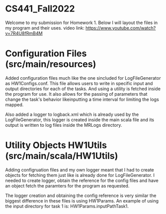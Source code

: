 # CS441_Fall2022 
Welcome to my submission for Homework 1. Below I will layout the files in my program and their uses. video link: https://www.youtube.com/watch?v=7R4U8fRmB4M

# Configuration Files (src/main/resources) 
Added configuration files much like the one sincluded for LogFileGenerator as HW1Configs.conf. This file allows users to write in specific input and output directories for each of the tasks. And using a utility is fetched inside the program for use. It also allows for the passing of parameters that change the task's behavior likeinputting a time interval for limiting the logs mapped.

Also added a logger to logback.xml which is already used by the LogFileGenerator, this logger is created inside the main scala file and its output is written to log files inside the MRLogs directory.

# Utility Objects HW1Utils (src/main/scala/HW1Utils)
Adding configruation files and my own logger meant that I had to create objects for fetching them just like is already done for LogFileGenerator. I needed to create logger, obtain the reference for the config files and have an object fetch the paramters for the program as requested. 

The logger creation and obtaining the config reference is very similar the biggest difference in these files is using HW1Params. 
An example of using the input directory for task 1 is: HW1Params.inputPathTask1.





